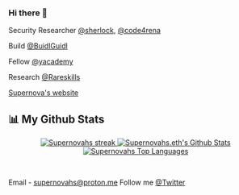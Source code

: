 ### Hi there 👋

Security Researcher
[@sherlock](https://app.sherlock.xyz/audits/contests), [@code4rena](https://code4rena.com/)

Build [@BuidlGuidl](https://buidlguidl.com/builders/0x1b37B1EC6B7faaCbB9AddCCA4043824F36Fb88D8) 

Fellow [@yacademy](https://yacademy.dev/)

Research [@Rareskills](https://github.com/RareSkills)

[Supernova's website](https://www.supernovahs.xyz/)



## 📊 My Github Stats

<p align="center">
    <a href="https://github.com/supernovahs/github-readme-streak-stats">
        <img title="🔥 Get streak stats for your profile at git.io/streak-stats" alt="Supernovahs streak" src="https://github-readme-streak-stats.herokuapp.com/?user=supernovahs&theme=black-ice&hide_border=true&stroke=0000&background=060A0CD0"/>
    </a>
    <a href="https://github.com/supernovahs/github-readme-stats"><img alt="Supernovahs.eth's Github Stats" src="https://github-readme-stats.vercel.app/api?username=supernovahs&show_icons=true&count_private=true&theme=react&hide_border=true&bg_color=0D1117" /></a>
<a href="https://github.com/supernovahs/github-readme-stats"><img alt="Supernovahs Top Languages" src="https://github-readme-stats.vercel.app/api/top-langs/?username=supernovahs&langs_count=8&count_private=true&layout=compact&theme=react&hide_border=true&bg_color=0D1117"/></a>
</p>

<br/>


  
Email - supernovahs@proton.me
Follow me [@Twitter](https://twitter.com/supernovahs444)

